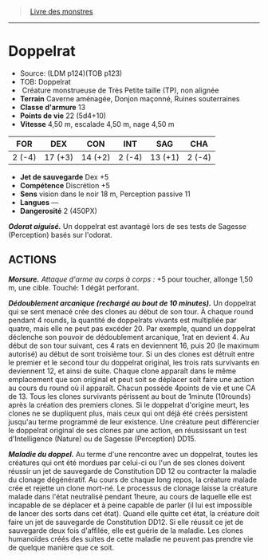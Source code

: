 ﻿> [Livre des monstres](tome_of_beasts.md)

---

# Doppelrat

- Source: (LDM p124)(TOB p123)
- TOB: Doppelrat
-  Créature monstrueuse de Très Petite taille (TP), non alignée
- **Terrain** Caverne aménagée, Donjon maçonné, Ruines souterraines
- **Classe d'armure** 13
- **Points de vie** 22 (5d4+10)
- **Vitesse** 4,50 m, escalade 4,50 m, nage 4,50 m

|FOR|DEX|CON|INT|SAG|CHA|
|---|---|---|---|---|---|
|2 (-4)|17 (+3)|14 (+2)|2 (-4)|13 (+1)|2 (-4)|

- **Jet de sauvegarde** Dex +5
- **Compétence** Discrétion +5
- **Sens** vision dans le noir 18 m, Perception passive 11
- **Langues** —
- **Dangerosité** 2 (450PX)

**_Odorat aiguisé._** Un doppelrat est avantagé lors de ses tests de Sagesse (Perception) basés sur l'odorat.

## ACTIONS

**_Morsure._** _Attaque d'arme au corps à corps :_ +5 pour toucher, allonge 1,50 m, une cible. Touché: 1 dégât perforant.

**_Dédoublement arcanique (rechargé au bout de 10 minutes)._** Un doppelrat qui se sent menacé crée des clones au début de son tour. À chaque round pendant 4 rounds, la quantité de doppelrats vivants est multipliée par quatre, mais elle ne peut pas excéder 20. Par exemple, quand un doppelrat déclenche son pouvoir de dédoublement arcanique, 1rat en devient 4. Au début de son tour suivant, ces 4 rats en deviennent 16, puis 20 (le maximum autorisé) au début de sont troisième tour. Si un des clones est détruit entre le premier et le second tour du doppelrat original, les trois rats survivants en deviennent 12, et ainsi de suite. Chaque clone apparaît dans le même emplacement que son original et peut soit se déplacer soit faire une action au cours du round où il apparaît. Chacun possède 4points de vie et une CA de 13. Tous les clones survivants périssent au bout de 1minute (10rounds) après la création des premiers clones. Si le doppelrat d'origine meurt, les clones ne se dupliquent plus, mais ceux qui ont déjà été créés persistent jusqu'au terme programmé de leur existence. Une créature peut différencier le doppelrat original de ses clones par une action, en réussissant un test d'Intelligence (Nature) ou de Sagesse (Perception) DD15.

**_Maladie du doppel._** Au terme d'une rencontre avec un doppelrat, toutes les créatures qui ont été mordues par celui-ci ou l'un de ses clones doivent réussir un jet de sauvegarde de Constitution DD 12 ou contracter la maladie du clonage dégénératif. Au cours de chaque long repos, la créature malade crée et rejette un clone mort-né. Le processus de clonage laisse la créature malade dans l'état neutralisé pendant 1heure, au cours de laquelle elle est incapable de se déplacer et à peine capable de parler (il lui est impossible de lancer des sorts dans cet état). Quand elle quitte cet état, la créature doit faire un jet de sauvegarde de Constitution DD12. Si elle réussit ce jet de sauvegarde deux fois d'affilée, elle est guérie de la maladie. Les clones humanoïdes créés des suites de cette maladie ne peuvent pas prendre vie de quelque manière que ce soit.

